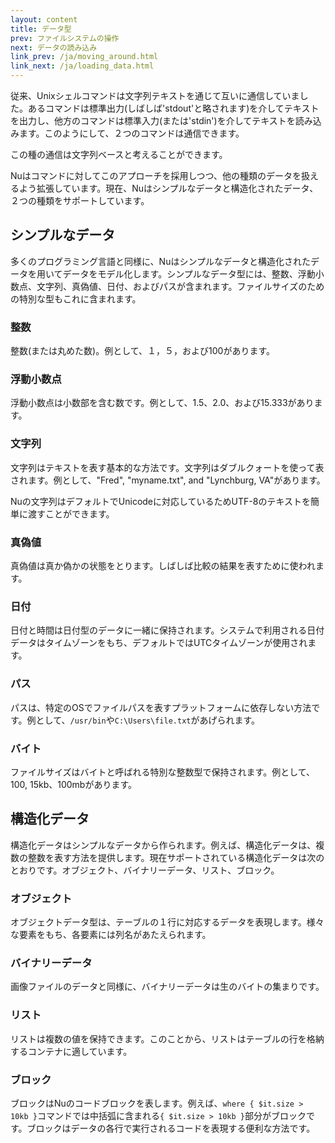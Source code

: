 ```yaml
---
layout: content
title: データ型
prev: ファイルシステムの操作
next: データの読み込み
link_prev: /ja/moving_around.html
link_next: /ja/loading_data.html
---
```


従来、Unixシェルコマンドは文字列テキストを通じて互いに通信していました。あるコマンドは標準出力(しばしば'stdout'と略されます)を介してテキストを出力し、他方のコマンドは標準入力(または'stdin')を介してテキストを読み込みます。このようにして、２つのコマンドは通信できます。

この種の通信は文字列ベースと考えることができます。

Nuはコマンドに対してこのアプローチを採用しつつ、他の種類のデータを扱えるよう拡張しています。現在、Nuはシンプルなデータと構造化されたデータ、２つの種類をサポートしています。


## シンプルなデータ

多くのプログラミング言語と同様に、Nuはシンプルなデータと構造化されたデータを用いてデータをモデル化します。シンプルなデータ型には、整数、浮動小数点、文字列、真偽値、日付、およびパスが含まれます。ファイルサイズのための特別な型もこれに含まれます。

### 整数

整数(または丸めた数)。例として、１，５，および100があります。

### 浮動小数点

浮動小数点は小数部を含む数です。例として、1.5、2.0、および15.333があります。

### 文字列

文字列はテキストを表す基本的な方法です。文字列はダブルクォートを使って表されます。例として、"Fred", "myname.txt", and "Lynchburg, VA"があります。

Nuの文字列はデフォルトでUnicodeに対応しているためUTF-8のテキストを簡単に渡すことができます。

### 真偽値

真偽値は真か偽かの状態をとります。しばしば比較の結果を表すために使われます。

### 日付

日付と時間は日付型のデータに一緒に保持されます。システムで利用される日付データはタイムゾーンをもち、デフォルトではUTCタイムゾーンが使用されます。

### パス

パスは、特定のOSでファイルパスを表すプラットフォームに依存しない方法です。例として、`/usr/bin`や`C:\Users\file.txt`があげられます。

### バイト

ファイルサイズはバイトと呼ばれる特別な整数型で保持されます。例として、100, 15kb、100mbがあります。

## 構造化データ

構造化データはシンプルなデータから作られます。例えば、構造化データは、複数の整数を表す方法を提供します。現在サポートされている構造化データは次のとおりです。オブジェクト、バイナリーデータ、リスト、ブロック。

### オブジェクト

オブジェクトデータ型は、テーブルの１行に対応するデータを表現します。様々な要素をもち、各要素には列名があたえられます。

### バイナリーデータ

画像ファイルのデータと同様に、バイナリーデータは生のバイトの集まりです。

### リスト

リストは複数の値を保持できます。このことから、リストはテーブルの行を格納するコンテナに適しています。

### ブロック

ブロックはNuのコードブロックを表します。例えば、`where { $it.size > 10kb }`コマンドでは中括弧に含まれる`{ $it.size > 10kb }`部分がブロックです。ブロックはデータの各行で実行されるコードを表現する便利な方法です。